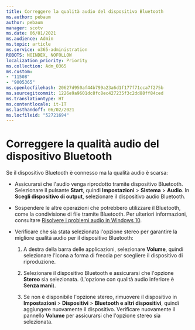 ```yaml
---
title: Correggere la qualità audio del dispositivo Bluetooth
ms.author: pebaum
author: pebaum
manager: scotv
ms.date: 06/01/2021
ms.audience: Admin
ms.topic: article
ms.service: o365-administration
ROBOTS: NOINDEX, NOFOLLOW
localization_priority: Priority
ms.collection: Adm_O365
ms.custom:
- "11508"
- "9005365"
ms.openlocfilehash: 20627d950af44b799a23a6d1f177f71cca7f275b
ms.sourcegitcommit: 1226e9a9601dc8fc8ec427235f3c2dd88ff84ced
ms.translationtype: HT
ms.contentlocale: it-IT
ms.lasthandoff: 06/02/2021
ms.locfileid: "52721694"
---
```

# <a name="fix-the-audio-quality-of-my-bluetooth-device"></a>Correggere la qualità audio del dispositivo Bluetooth

Se il dispositivo Bluetooth è connesso ma la qualità audio è scarsa:

- Assicurarsi che l'audio venga riprodotto tramite dispositivo Bluetooth. Selezionare il pulsante **Start**, quindi **Impostazioni** > **Sistema** > **Audio**. In **Scegli dispositivo di output**, selezionare il dispositivo audio Bluetooth.

- Sospendere le altre operazioni che potrebbero utilizzare il Bluetooth, come la condivisione di file tramite Bluetooth. Per ulteriori informazioni, consultare [Risolvere i problemi audio in Windows 10](https://support.microsoft.com/it-IT/help/4026994).

- Verificare che sia stata selezionata l'opzione stereo per garantire la migliore qualità audio per il dispositivo Bluetooth:
    1. A destra della barra delle applicazioni, selezionare **Volume**, quindi selezionare l'icona a forma di freccia per scegliere il dispositivo di riproduzione.

    1. Selezionare il dispositivo Bluetooth e assicurarsi che l'opzione **Stereo** sia selezionata. (L'opzione con qualità audio inferiore è **Senza mani**).

    1. Se non è disponibile l'opzione stereo, rimuovere il dispositivo in **Impostazioni** > **Dispositivi** > **Bluetooth e altri dispositivi**, quindi aggiungere nuovamente il dispositivo. Verificare nuovamente il pannello **Volume** per assicurarsi che l'opzione stereo sia selezionata.

